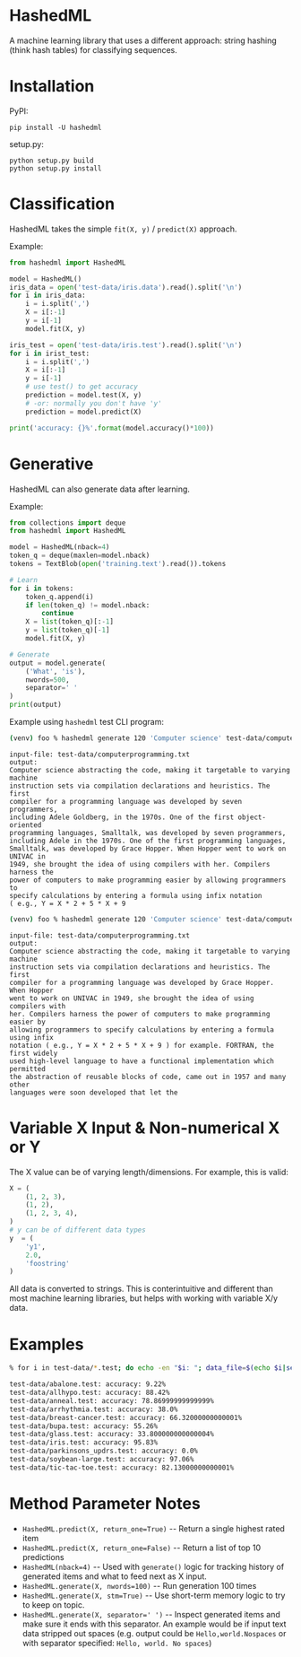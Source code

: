 # HashedML
A machine learning library that uses a different approach: string hashing
(think hash tables) for classifying sequences.

# Installation

PyPI:
```
pip install -U hashedml
```

setup.py:
```
python setup.py build
python setup.py install
```

# Classification
HashedML takes the simple `fit(X, y)` / `predict(X)` approach.

Example:

```python
from hashedml import HashedML

model = HashedML()
iris_data = open('test-data/iris.data').read().split('\n')
for i in iris_data:
    i = i.split(',')
    X = i[:-1]
    y = i[-1]
    model.fit(X, y)

iris_test = open('test-data/iris.test').read().split('\n')
for i in irist_test:
    i = i.split(',')
    X = i[:-1]
    y = i[-1]
    # use test() to get accuracy
    prediction = model.test(X, y)
    # -or: normally you don't have 'y'
    prediction = model.predict(X)

print('accuracy: {}%'.format(model.accuracy()*100))

```

# Generative
HashedML can also generate data after learning.

Example:

```python
from collections import deque
from hashedml import HashedML

model = HashedML(nback=4)
token_q = deque(maxlen=model.nback)
tokens = TextBlob(open('training.text').read()).tokens

# Learn
for i in tokens:
    token_q.append(i)
    if len(token_q) != model.nback:
        continue
    X = list(token_q)[:-1]
    y = list(token_q)[-1]
    model.fit(X, y)

# Generate
output = model.generate(
    ('What', 'is'),
    nwords=500,
    separator=' '
)
print(output)
```

Example using `hashedml` test CLI program:
```bash
(venv) foo % hashedml generate 120 'Computer science' test-data/computerprogramming.txt
```
```
input-file: test-data/computerprogramming.txt
output:
Computer science abstracting the code, making it targetable to varying machine
instruction sets via compilation declarations and heuristics. The first
compiler for a programming language was developed by seven programmers,
including Adele Goldberg, in the 1970s. One of the first object-oriented
programming languages, Smalltalk, was developed by seven programmers,
including Adele in the 1970s. One of the first programming languages,
Smalltalk, was developed by Grace Hopper. When Hopper went to work on UNIVAC in
1949, she brought the idea of using compilers with her. Compilers harness the
power of computers to make programming easier by allowing programmers to
specify calculations by entering a formula using infix notation
( e.g., Y = X * 2 + 5 * X + 9
```
```bash
(venv) foo % hashedml generate 120 'Computer science' test-data/computerprogramming.txt
```
```
input-file: test-data/computerprogramming.txt
output:
Computer science abstracting the code, making it targetable to varying machine
instruction sets via compilation declarations and heuristics. The first
compiler for a programming language was developed by Grace Hopper. When Hopper
went to work on UNIVAC in 1949, she brought the idea of using compilers with
her. Compilers harness the power of computers to make programming easier by
allowing programmers to specify calculations by entering a formula using infix
notation ( e.g., Y = X * 2 + 5 * X + 9 ) for example. FORTRAN, the first widely
used high-level language to have a functional implementation which permitted
the abstraction of reusable blocks of code, came out in 1957 and many other
languages were soon developed that let the
```

# Variable X Input & Non-numerical X or Y
The X value can be of varying length/dimensions. For example, this is valid:
```python
X = (
    (1, 2, 3),
    (1, 2),
    (1, 2, 3, 4),
)
# y can be of different data types
y  = (
    'y1',
    2.0,
    'foostring'
)
```

All data is converted to strings. This is conterintuitive and different than
most machine learning libraries, but helps with working with variable X/y data.

# Examples

```bash
% for i in test-data/*.test; do echo -en "$i: "; data_file=$(echo $i|sed 's/.test/.data/g'); hashedml classify $data_file $i ; done

test-data/abalone.test: accuracy: 9.22%
test-data/allhypo.test: accuracy: 88.42%
test-data/anneal.test: accuracy: 78.86999999999999%
test-data/arrhythmia.test: accuracy: 38.0%
test-data/breast-cancer.test: accuracy: 66.32000000000001%
test-data/bupa.test: accuracy: 55.26%
test-data/glass.test: accuracy: 33.800000000000004%
test-data/iris.test: accuracy: 95.83%
test-data/parkinsons_updrs.test: accuracy: 0.0%
test-data/soybean-large.test: accuracy: 97.06%
test-data/tic-tac-toe.test: accuracy: 82.13000000000001%
```

# Method Parameter Notes

* `HashedML.predict(X, return_one=True)` -- Return a single highest rated item
* `HashedML.predict(X, return_one=False)` -- Return a list of top 10 predictions
* `HashedML(nback=4)` -- Used with `generate()` logic for tracking history of
    generated items and what to feed next as X input.
* `HashedML.generate(X, nwords=100)` -- Run generation 100 times
* `HashedML.generate(X, stm=True)` -- Use short-term memory logic to try to keep
    on topic.
* `HashedML.generate(X, separator=' ')` -- Inspect generated items and make sure
    it ends with this separator. An example would be if input text data
    stripped out spaces (e.g. output could be `Hello,world.Nospaces` or with
    separator specified: `Hello, world. No spaces`)
